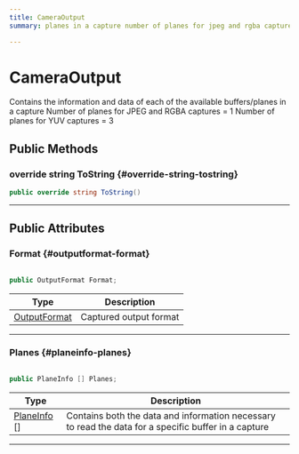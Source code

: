 ```yaml
---
title: CameraOutput
summary: planes in a capture number of planes for jpeg and rgba captures  1 number of planes for yuv captures  3 

---
```


# CameraOutput




Contains the information and data of each of the available buffers/planes in a capture Number of planes for JPEG and RGBA captures = 1 Number of planes for YUV captures = 3   





## Public Methods

### override string ToString {#override-string-tostring}

```csharp
public override string ToString()
```






-----------

## Public Attributes

### Format {#outputformat-format}

```csharp

public OutputFormat Format;

```

| Type | Description  | 
|--|--|
| [OutputFormat](/versioned_docs/version-14-Jun-2023/unity-api/api/UnityEngine.XR.MagicLeap/MLCameraBase/UnityEngine.XR.MagicLeap.MLCameraBase.md#enums-outputformat) | Captured output format  |





-----------

### Planes {#planeinfo-planes}

```csharp

public PlaneInfo [] Planes;

```

| Type | Description  | 
|--|--|
| [PlaneInfo](/versioned_docs/version-14-Jun-2023/unity-api/api/UnityEngine.XR.MagicLeap/MLCameraBase/UnityEngine.XR.MagicLeap.MLCameraBase.PlaneInfo.md) [] | Contains both the data and information necessary to read the data for a specific buffer in a capture  |





-----------

